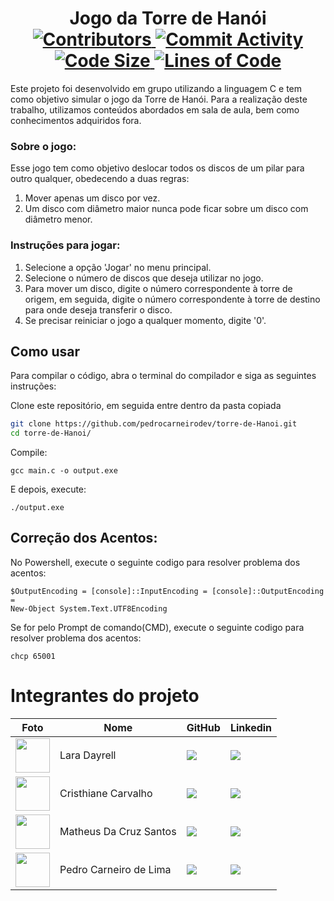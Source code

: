 <h1 align="center">
  Jogo da Torre de Hanói
  <br>
  <a href="https://github.com/pedrocarneirodev/torre-de-Hanoi/graphs/contributors">
    <img src="https://img.shields.io/github/contributors/pedrocarneirodev/torre-de-Hanoi.svg" alt="Contributors">
  </a>
  <a href="https://github.com/pedrocarneirodev/torre-de-Hanoi/commits/master">
    <img src="https://img.shields.io/github/commit-activity/m/pedrocarneirodev/torre-de-Hanoi.svg" alt="Commit Activity">
  </a>
  <a href="https://github.com/pedrocarneirodev/torre-de-Hanoi">
    <img src="https://img.shields.io/github/languages/code-size/pedrocarneirodev/torre-de-Hanoi" alt="Code Size">
  </a>
  <a href="https://github.com/pedrocarneirodev/torre-de-Hanoio">
    <img src="https://img.shields.io/tokei/lines/github/pedrocarneirodev/torre-de-Hanoi" alt="Lines of Code">
  </a>
</h1>

Este projeto foi desenvolvido em grupo utilizando a linguagem C e tem como objetivo simular o jogo da Torre de Hanói. Para a realização deste trabalho, utilizamos conteúdos abordados em sala de aula, bem como conhecimentos adquiridos fora.

### Sobre o jogo:

Esse jogo tem como objetivo deslocar todos os discos de um pilar para outro qualquer, obedecendo a duas regras:

1) Mover apenas um disco por vez.
2) Um disco com diâmetro maior nunca pode ficar sobre um disco com diâmetro menor.

### Instruções para jogar:

1) Selecione a opção 'Jogar' no menu principal.
2) Selecione o número de discos que deseja utilizar no jogo.
3) Para mover um disco, digite o número correspondente à torre de origem, em seguida, digite o número correspondente à torre de destino para onde deseja transferir o disco.
4) Se precisar reiniciar o jogo a qualquer momento, digite '0'.

## Como usar

Para compilar o código, abra o terminal do compilador e siga as seguintes instruções:

Clone este repositório, em seguida entre dentro da pasta copiada

```bash
git clone https://github.com/pedrocarneirodev/torre-de-Hanoi.git
cd torre-de-Hanoi/
```

Compile:
```
gcc main.c -o output.exe
```

E depois, execute:
```
./output.exe
```
## Correção dos Acentos:

No Powershell, execute o seguinte codigo para resolver problema dos acentos:

```
$OutputEncoding = [console]::InputEncoding = [console]::OutputEncoding =
New-Object System.Text.UTF8Encoding
```

Se for pelo Prompt de comando(CMD), execute o seguinte codigo para resolver problema dos acentos:

```
chcp 65001
```

 # Integrantes do projeto
 
| Foto | Nome | GitHub | Linkedin |
| ------ | ---- | ------ |--------- |
| <img src="https://avatars.githubusercontent.com/u/142275246?v=4" width="55" height="55"> | Lara Dayrell | <a href="https://github.com/Lfurbs"><img src="https://img.shields.io/badge/github-%23121011.svg?style=for-the-badge&logo=github&logoColor=white" target="_blanck"></a> | <a href="Coloque aqui o link do seu linkedin"><img src="https://img.shields.io/badge/linkedin-%230077B5.svg?style=for-the-badge&logo=linkedin&logoColor=white" target="_blanck"></a> |
| <img src="https://avatars.githubusercontent.com/u/116323270?v=4" width="55" height="55"> | Cristhiane Carvalho | <a href="https://github.com/ctamilly"><img src="https://img.shields.io/badge/github-%23121011.svg?style=for-the-badge&logo=github&logoColor=white" target="_blanck"></a> | <a href=" Coloque aqui o link do seu linkedin"><img src="https://img.shields.io/badge/linkedin-%230077B5.svg?style=for-the-badge&logo=linkedin&logoColor=white" target="_blanck"></a> |
| <img src="https://avatars.githubusercontent.com/u/99676579?v=4" width="55" height="55"> | Matheus Da Cruz Santos | <a href="https://github.com/matheus-bdr"><img src="https://img.shields.io/badge/github-%23121011.svg?style=for-the-badge&logo=github&logoColor=white" target="_blanck"></a> | <a href="https://www.linkedin.com/in/matheuss-bdr/"><img src="https://img.shields.io/badge/linkedin-%230077B5.svg?style=for-the-badge&logo=linkedin&logoColor=white" target="_blanck"></a> |
| <img src="https://media.licdn.com/dms/image/D4D03AQFPHwofyIH4Sw/profile-displayphoto-shrink_800_800/0/1701553141096?e=1720051200&v=beta&t=4opJbA9HxBOvEVeJxJhEnSmi5Sp2a9RDwcQrgSVbpJM" width="55" height="55"> | Pedro Carneiro de Lima | <a href="https://github.com/pedrocarneirodev"><img src="https://img.shields.io/badge/github-%23121011.svg?style=for-the-badge&logo=github&logoColor=white" target="_blanck"></a> | <a href="https://www.linkedin.com/in/pedro-carneiro-lima/"><img src="https://img.shields.io/badge/linkedin-%230077B5.svg?style=for-the-badge&logo=linkedin&logoColor=white" target="_blanck"></a> |
